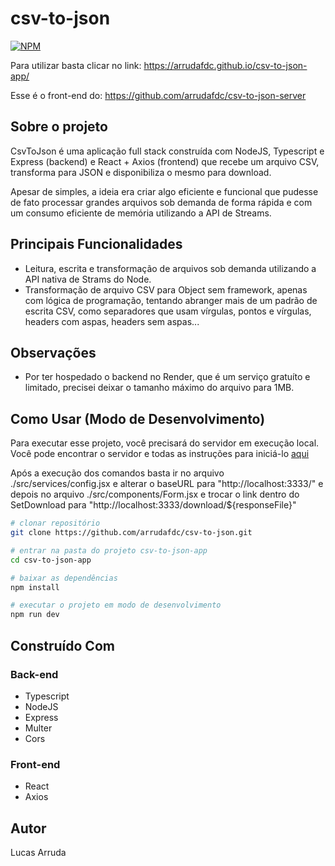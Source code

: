 # csv-to-json

[![NPM](https://img.shields.io/npm/l/react)](https://github.com/arrudafdc/csv-to-json-app/blob/main/LICENSE) 

Para utilizar basta clicar no link: https://arrudafdc.github.io/csv-to-json-app/

Esse é o front-end do: https://github.com/arrudafdc/csv-to-json-server

## Sobre o projeto

CsvToJson é uma aplicação full stack construída com NodeJS, Typescript e Express (backend) e React + Axios (frontend) que recebe um arquivo CSV, transforma para JSON e disponibiliza o mesmo para download.

Apesar de simples, a ideia era criar algo eficiente e funcional que pudesse de fato processar grandes arquivos sob demanda de forma rápida e com um consumo eficiente de memória utilizando a API de Streams.

## Principais Funcionalidades

- Leitura, escrita e transformação de arquivos sob demanda utilizando a API nativa de Strams do Node.
- Transformação de arquivo CSV para Object sem framework, apenas com lógica de programação, tentando abranger mais de um padrão de escrita CSV, como separadores que usam vírgulas, pontos e vírgulas, headers com aspas, headers sem aspas...

## Observações

- Por ter hospedado o backend no Render, que é um serviço gratuíto e limitado, precisei deixar o tamanho máximo do arquivo para 1MB.

## Como Usar (Modo de Desenvolvimento)

Para executar esse projeto, você precisará do servidor em execução local. Você pode encontrar o servidor e todas as instruções para iniciá-lo [aqui](https://github.com/arrudafdc/csv-to-json-server)

Após a execução dos comandos basta ir no arquivo ./src/services/config.jsx e alterar o baseURL para "http://localhost:3333/" e depois no arquivo ./src/components/Form.jsx e trocar o link dentro do SetDownload para "http://localhost:3333/download/${responseFile}"

```bash
# clonar repositório
git clone https://github.com/arrudafdc/csv-to-json.git

# entrar na pasta do projeto csv-to-json-app
cd csv-to-json-app

# baixar as dependências
npm install

# executar o projeto em modo de desenvolvimento
npm run dev
```

## Construído Com

### Back-end

- Typescript
- NodeJS
- Express
- Multer
- Cors

### Front-end

- React
- Axios

## Autor

Lucas Arruda
